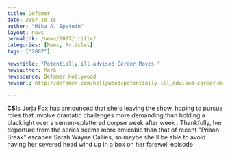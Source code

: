 ```yaml
---
title: Defamer 
date: 2007-10-15
author: "Mika A. Epstein"
layout: news
permalink: /news/2007/:title/
categories: [News, Articles]
tags: ["2007"]

newstitle: "Potentially ill-advised Career Moves "
newsauthor: Mark
newssource: Defamer Hollywood
newsurl: http://defamer.com/hollywood/potentially-ill_advised-career-moves/-311083.php

---
```


**CSI**s Jorja Fox has announced that she's leaving the show, hoping to pursue roles that involve dramatic challenges more demanding than holding a blacklight over a semen-splattered corpse week after week . Thankfully, her departure from the series seems more amicable than that of recent "Prison Break" escapee Sarah Wayne Callies, so maybe she'll be able to avoid having her severed head wind up in a box on her farewell episode  
